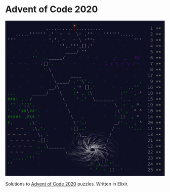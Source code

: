 # Advent of Code 2020

[![Advent of Code 2020](/50_stars.jpg)](https://adventofcode.com/2020/)

Solutions to [Advent of Code 2020](https://adventofcode.com/2020) puzzles. Written in Elixir.
